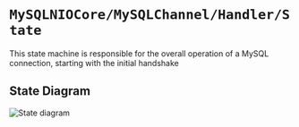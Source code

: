 # ``MySQLNIOCore/MySQLChannel/Handler/State``

This state machine is responsible for the overall operation of a MySQL connection, starting with the initial handshake

## State Diagram

![State diagram](https://mermaid.ink/svg/pako:eNqdVFGP0zAM_iuhaOxO2k7Awx46DgnudDxwEnC7t3YPWeKu0dIkJC7bNO2_42QZaDoNaURV6ny2P7uO3V0hrISiLAaDHVNGYcl2tWFs2FiDD7xTejss2bCzxgbHBQxHSYstdBAVCx5OsLvZLMI3IJcwxlaJlYEQDhLbsYDermC8VhLbkr1zG_ZKdc565AanbM9uDGXDPAgk40ZpXbLXTdNMkzy2lIHCLTlOMxOpJ5MJeeYcGm3XouUeh_k7CGux0498AToQ2HAdYJQ1jkupzJLg928jtK_Nnu0Hg9r84WHPn6Mm9Iul565lvMf24C1VTFNZk00Y42uukPi-eID4Juj2lj0_zhgYvtAg6fiRZaMH60nzBFxu_-VtbCJIK3ofrT5RHk_gdHZ-SXoMHZC-Ioc-4_wCTpHrIj7HddYdjIyv0yJRXX7BuTKt7ao6Un37Oj8JQTr2hi0D0u7dT9pdkmEjaG9Erj0ZVEvAyDBDjiqgEmF-EQWpKt8bQxTfNVfmRw9-exkFgZXz4LjPeVD_G5xfQkHHCjYgevxvChKqBlC0xHDX-2D9PUd-AUW6wXR_V1Xqlt7Nr2MH0AAYAzpf56EF6OqjKvRC0FwnTEkN7EO0t13HTW61vz7iqhLaBpDz69oUo6ID33El6Z-TJrQu0o-jLkoSJTS811gXNIlkSuHsbGtEUaLvYVT0TlKJ7hWnPuuKMg3z_jeAdYhx)
<!--
%%{ init: {
  'fontFamily': 'monospace',
  'theme': 'base',
  'themeCSS': '.edge-thickness-thick { stroke-width: 1px !important; } .node rect { fill: #fff; fill-opacity: 1; stroke: #666; }',
  'flowchart': {
    'htmlLabels': false,
    'padding': 20
  }
} }%%
flowchart TB
  subgraph auth
    direction TB
    awaitingGreeting   == TLS enabled ==> waitingForTLSReady
    awaitingGreeting   == no TLS      ==> awaitingAuthReply
    waitingForTLSReady == TLS started ==> awaitingAuthReply
    awaitingAuthReply  == " "         ==> awaitingAuthReply
  end
  
  subgraph active
    direction TB
    wok[awaitingOK]         ==> wok & gst & rpq & pst & exc & fch
    gst[gettingStatistics]  ==> wok & gst & rpq & pst & exc & fch
    rpq[runningPlainQuery]  ==> wok & gst & rpq & pst & exc & fch
    pst[preparingStatement] ==> wok & gst & rpq & pst & exc & fch
    exc[executingStatement] ==> wok & gst & rpq & pst & exc & fch
    fch[fetchingCursorData] ==> wok & gst & rpq & pst & exc & fch
  end

  s([startup]) == channel active ==> auth == success ==> idle <== command ==> active ==> c([closed])
-->

